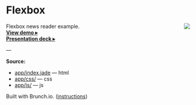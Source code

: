 # Flexbox

<img src='screencast.gif' align='right'>

Flexbox news reader example.<br>
**[View demo ▸][url]**<br>
**[Presentation deck ▸][pres]**

—

**Source:**

* [app/index.jade](app/index.static.jade) — html
* [app/css/](app/css/) — css
* [app/js/](app/js/) — js

Built with Brunch.io. ([instructions](https://github.com/brunch/dead-simple/blob/master/README.md))

[url]: http://ricostacruz.com/newsreader-sample-layout
[pres]: https://speakerdeck.com/rstacruz/using-flexbox-to-save-your-sanity

